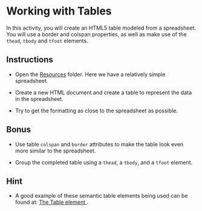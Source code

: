 # Working with Tables

In this activity, you will create an HTML5 table modeled from a spreadsheet. You will use a border and colspan properties, as well as make use of the `thead`, `tbody` and `tfoot` elements.

## Instructions

* Open the [Resources](Resources) folder. Here we have a relatively simple spreadsheet.

* Create a new HTML document and create a table to represent the data in the spreadsheet.

* Try to get the formatting as close to the spreadsheet as possible.

## Bonus 

* Use table `colspan` and `border` attributes to make the table look even more similar to the spreadsheet.

* Group the completed table using a `thead`, a `tbody`, and a `tfoot` element. 

## Hint

* A good example of these semantic table elements being used can be found at: [The Table element
](https://developer.mozilla.org/en-US/docs/Web/HTML/Element/table#More_Examples).
